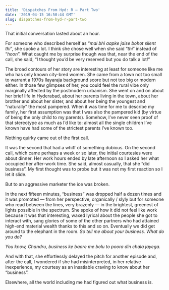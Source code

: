 ```yaml
---
title: 'Dispatches From Hyd: R – Part Two'
date: '2019-04-15 16:50:44 GMT'
slug: dispatches-from-hyd-r-part-two
---
```

That initial conversation lasted about an hour.

For someone who described herself as “_mai bhi aapke jaise bohot silent thi_”, she spoke a lot. I think she chose well when she said “_thi_” instead of “_hoon_”. What caught me by surprise though was that, near the end of the call, she said, “I thought you’d be very reserved but you do talk a lot!”

The broad contours of her story are interesting at least for someone like me who has only known city-bred women. She came from a town not too small to warrant a 1970s Ilayaraja background score but not too big or modern either. In those few glimpses of her, you could feel the rural vibe only marginally affected by the postmodern urbanism. She went on and on about her brief life in Hyderabad, about her parents living in the town, about her brother and about her sister, and about her being the youngest and “naturally” the most pampered. When it was time for me to describe my family, her first assumption was that I was also the pampered kid (by virtue of being the only child to my parents). Somehow, I’ve never seen proof of that stereotype as much as I’d like to: almost all the single children I’ve known have had some of the strictest parents I’ve known too.

Nothing quirky came out of the first call.

It was the second that had a whiff of something dubious. On the second call, which came perhaps a week or so later, the initial courtesies were about dinner. Her work hours ended by late afternoon so I asked her what occupied her after-work time. She said, almost casually, that she “did business”. My first thought was to probe but it was not my first reaction so I let it slide.

But to an aggressive marketer the ice was broken.

In the next fifteen minutes, “business” was dropped half a dozen times and it was promoted — from her perspective, organically / slyly but for someone who read between the lines, very brazenly — in the brightest, greenest of lights possible in the spectrum. She spoke of how it did not feel like work because it was that interesting, waxed lyrical about the people she got to interact with, sang glories of some of the other partners who had attained high-end material wealth thanks to this and so on. Eventually we did get around to the elephant in the room. _So tell me about your business. What do you do?_

_You know, Chandru, business ke baare me bolu to poora din chala jayega._

And with that, she effortlessly delayed the pitch for another episode and, after the call, I wondered if she had misinterpreted, in her relative inexperience, my courtesy as an insatiable craving to know about her “business”.

Elsewhere, all the world including me had figured out what business is.